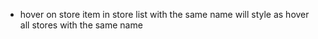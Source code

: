 - hover on store item in store list with the same name will style as hover all stores with the same name 
